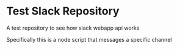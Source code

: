 # Test Slack Repository

A test repository to see how slack webapp api works

Specifically this is a node script that messages a specific channel
